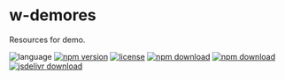 # w-demores
Resources for demo.

![language](https://img.shields.io/badge/language-JavaScript-orange.svg) 
[![npm version](http://img.shields.io/npm/v/w-demores.svg?style=flat)](https://npmjs.org/package/w-demores) 
[![license](https://img.shields.io/npm/l/w-demores.svg?style=flat)](https://npmjs.org/package/w-demores) 
[![npm download](https://img.shields.io/npm/dt/w-demores.svg)](https://npmjs.org/package/w-demores) 
[![npm download](https://img.shields.io/npm/dm/w-demores.svg)](https://npmjs.org/package/w-demores) 
[![jsdelivr download](https://img.shields.io/jsdelivr/npm/hm/w-demores.svg)](https://www.jsdelivr.com/package/npm/w-demores)


